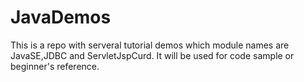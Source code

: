 # JavaDemos

This is a repo with serveral tutorial demos which module names are JavaSE,JDBC and ServletJspCurd.
It will be used for code sample or beginner's reference.